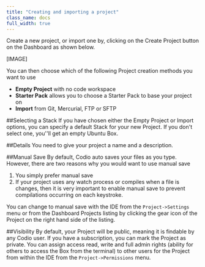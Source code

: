 ```yaml
---
title: "Creating and importing a project"
class_name: docs
full_width: true
---
```


Create a new project, or import one by, clicking on the Create Project button on the Dashboard as shown below.

[IMAGE]

You can then choose which of the following Project creation methods you want to use

- **Empty Project** with no code workspace
- **Starter Pack** allows you to choose a Starter Pack to base your project on
- **Import** from Git, Mercurial, FTP or SFTP

##Selecting a Stack
If you have chosen either the Empty Project or Import options, you can specify a default Stack for your new Project. If you don't select one, you''ll get an empty Ubuntu Box.

##Details
You need to give your project a name and a description.

##Manual Save
By default, Codio auto saves your files as you type. However, there are two reasons why you would want to use manual save

1. You simply prefer manual save
2. If your project uses any watch process or compiles when a file is changes, then it is very important to enable manual save to prevent compilations occurring on each keystroke.

You can change to manual save with the IDE from the `Project->Settings` menu or from the Dashboard Projects listing by clicking the gear icon of the Project on the right hand side of the listing.

##Visibility
By default, your Project will be public, meaning it is findable by any Codio user. If you have a subscription, you can mark the Project as private. You can assign access read, write and full admin rights (ability for others to access the Box from the terminal) to other users for the Project from within the IDE from the `Project->Permissions` menu.
